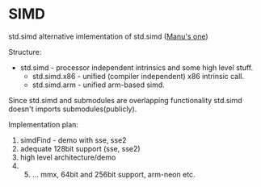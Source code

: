 SIMD
====

std.simd alternative imlementation of std.simd ([Manu's one](https://github.com/TurkeyMan/simd))

Structure:
* std.simd - processor independent intrinsics and some high level stuff.
    * std.simd.x86 - unified (compiler independent) x86 intrinsic call.
    * std.simd.arm - unified arm-based simd.

Since std.simd and submodules are overlapping functionality std.simd doesn't
imports submodules(publicly).

Implementation plan:
 1. simdFind - demo with sse, sse2
 2. adequate 128bit support (sse, sse2)
 3. high level architecture/demo
 4. 5. ... mmx, 64bit and 256bit support, arm-neon etc.
